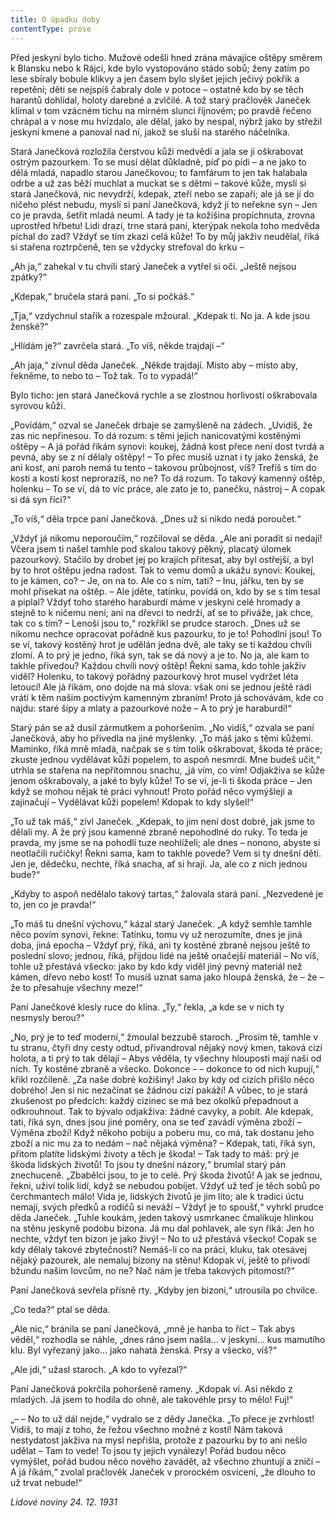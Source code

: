 ```yaml
---
title: O úpadku doby
contentType: prose
---
```


<section>

Před jeskyní bylo ticho. Mužové odešli hned zrána mávajíce oštěpy směrem k Blansku nebo k Rájci, kde bylo vystopováno stádo sobů; ženy zatím po lese sbíraly bobule klikvy a jen časem bylo slyšet jejich ječivý pokřik a repetění; děti se nejspíš čabraly dole v potoce – ostatně kdo by se těch harantů dohlídal, holoty darebné a zvlčilé. A tož starý pračlověk Janeček klímal v tom vzácném tichu na mírném slunci říjnovém; po pravdě řečeno chrápal a v nose mu hvízdalo, ale dělal, jako by nespal, nýbrž jako by střežil jeskyni kmene a panoval nad ní, jakož se sluší na starého náčelníka.

Stará Janečková rozložila čerstvou kůži medvědí a jala se ji oškrabovat ostrým pazourkem. To se musí dělat důkladně, píď po pídi – a ne jako to dělá mladá, napadlo starou Janečkovou; to famfárum to jen tak halabala odrbe a už zas běží muchlat a muckat se s dětmi – takové kůže, myslí si stará Janečková, nic nevydrží, kdepak, zteří nebo se zapaří; ale já se jí do ničeho plést nebudu, myslí si paní Janečková, když jí to neřekne syn – Jen co je pravda, šetřit mladá neumí. A tady je ta kožišina propíchnuta, zrovna uprostřed hřbetu! Lidi drazí, trne stará paní, kterýpak nekola toho medvěda píchal do zad? Vždyť se tím zkazí celá kůže! To by můj jakživ neudělal, říká si stařena roztrpčeně, ten se vždycky strefoval do krku –

„Ah ja,“ zahekal v tu chvíli starý Janeček a vytřel si oči. „Ještě nejsou zpátky?“

„Kdepak,“ bručela stará paní. „To si počkáš.“

„Tja,“ vzdychnul stařík a rozespale mžoural. „Kdepak ti. No ja. A kde jsou ženské?“

„Hlídám je?“ zavrčela stará. „To víš, někde trajdají –“

„Ah jaja,“ zívnul děda Janeček. „Někde trajdají. Místo aby – místo aby, řekněme, to nebo to – Tož tak. To to vypadá!“

Bylo ticho: jen stará Janečková rychle a se zlostnou horlivostí oškrabovala syrovou kůži.

„Povídám,“ ozval se Janeček drbaje se zamyšleně na zádech. „Uvidíš, že zas nic nepřinesou. To dá rozum: s těmi jejich nanicovatými kostěnými oštěpy – A já pořád říkám synovi: koukej, žádná kost přece není dost tvrdá a pevná, aby se z ní dělaly oštěpy! – To přec musíš uznat i ty jako ženská, že ani kost, ani paroh nemá tu tento – takovou průbojnost, víš? Trefíš s tím do kosti a kostí kost neprorazíš, no ne? To dá rozum. To takový kamenný oštěp, holenku – To se ví, dá to víc práce, ale zato je to, panečku, nástroj – A copak si dá syn říci?“

„To víš,“ děla trpce paní Janečková. „Dnes už si nikdo nedá poroučet.“

„Vždyť já nikomu neporoučím,“ rozčiloval se děda. „Ale ani poradit si nedají! Včera jsem ti našel tamhle pod skalou takový pěkný, placatý úlomek pazourkový. Stačilo by drobet jej po krajích přitesat, aby byl ostřejší, a byl by to hrot oštěpu jedna radost. Tak to vemu domů a ukážu synovi: Koukej, to je kámen, co? – Je, on na to. Ale co s ním, tati? – Inu, jářku, ten by se mohl přisekat na oštěp. – Ale jděte, tatínku, povídá on, kdo by se s tím tesal a piplal? Vždyť toho starého haraburdí máme v jeskyni celé hromady a stejně to k ničemu není; ani na dřevci to nedrží, ať se to přiváže, jak chce, tak co s tím? – Lenoši jsou to,“ rozkřikl se prudce staroch. „Dnes už se nikomu nechce opracovat pořádně kus pazourku, to je to! Pohodlní jsou! To se ví, takový kostěný hrot je udělán jedna dvě, ale taky se ti každou chvíli zlomí. A to prý je jedno, říká syn, tak se dá nový a je to. No ja, ale kam to takhle přivedou? Každou chvíli nový oštěp! Řekni sama, kdo tohle jakživ viděl? Holenku, to takový pořádný pazourkový hrot musel vydržet léta letoucí! Ale já říkám, ono dojde na má slova: však oni se jednou ještě rádi vrátí k těm našim poctivým kamenným zbraním! Proto já schovávám, kde co najdu: staré šípy a mlaty a pazourkové nože – A to prý je haraburdí!“

Starý pán se až dusil zármutkem a pohoršením. „No vidíš,“ ozvala se paní Janečková, aby ho přivedla na jiné myšlenky. „To máš jako s těmi kůžemi. Maminko, říká mně mladá, načpak se s tím tolik oškrabovat, škoda té práce; zkuste jednou vydělávat kůži popelem, to aspoň nesmrdí. Mne budeš učit,“ utrhla se stařena na nepřítomnou snachu, „já vím, co vím! Odjakživa se kůže jenom oškrabovaly, a jaké to byly kůže! To se ví, je-li ti škoda práce – Jen když se mohou nějak té práci vyhnout! Proto pořád něco vymýšlejí a zajinačují – Vydělávat kůži popelem! Kdopak to kdy slyšel!“

„To už tak máš,“ zívl Janeček. „Kdepak, to jim není dost dobré, jak jsme to dělali my. A že prý jsou kamenné zbraně nepohodlné do ruky. To teda je pravda, my jsme se na pohodlí tuze neohlíželi; ale dnes – nonono, abyste si neotlačili ručičky! Řekni sama, kam to takhle povede? Vem si ty dnešní děti. Jen je, dědečku, nechte, říká snacha, ať si hrají. Ja, ale co z nich jednou bude?“

„Kdyby to aspoň nedělalo takový tartas,“ žalovala stará paní. „Nezvedené je to, jen co je pravda!“

„To máš tu dnešní výchovu,“ kázal starý Janeček. „A když semhle tamhle něco povím synovi, řekne: Tatínku, tomu vy už nerozumíte, dnes je jiná doba, jiná epocha – Vždyť prý, říká, ani ty kostěné zbraně nejsou ještě to poslední slovo; jednou, říká, přijdou lidé na ještě onačejší materiál – No víš, tohle už přestává všecko: jako by kdo kdy viděl jiný pevný materiál než kámen, dřevo nebo kost! To musíš uznat sama jako hloupá ženská, že – že – že to přesahuje všechny meze!“

Paní Janečkové klesly ruce do klína. „Ty,“ řekla, „a kde se v nich ty nesmysly berou?“

„No, prý je to teď moderní,“ žmoulal bezzubě staroch. „Prosím tě, tamhle v tu stranu, čtyři dny cesty odtud, přivandroval nějaký nový kmen, taková cizí holota, a ti prý to tak dělají – Abys věděla, ty všechny hlouposti mají naši od nich. Ty kostěné zbraně a všecko. Dokonce – – dokonce to od nich kupují,“ křikl rozčileně. „Za naše dobré kožišiny! Jako by kdy od cizích přišlo něco dobrého! Jen si nic nezačínat se žádnou cizí pakáží! A vůbec, to je stará zkušenost po předcích: každý cizinec se má bez okolků přepadnout a odkrouhnout. Tak to bývalo odjakživa: žádné cavyky, a pobít. Ale kdepak, tati, říká syn, dnes jsou jiné poměry, ona se teď zavádí výměna zboží – Výměna zboží! Když někoho pobiju a poberu mu, co má, tak dostanu jeho zboží a nic mu za to nedám – nač nějaká výměna? – Kdepak, tati, říká syn, přitom platíte lidskými životy a těch je škoda! – Tak tady to máš: prý je škoda lidských životů! To jsou ty dnešní názory,“ brumlal starý pán znechuceně. „Zbabělci jsou, to je to celé. Prý škoda životů! A jak se jednou, řekni, uživí tolik lidí, když se nebudou pobíjet. Vždyť už teď je těch sobů po čerchmantech málo! Vida je, lidských životů je jim líto; ale k tradici úctu nemají, svých předků a rodičů si neváží – Vždyť je to spoušť,“ vyhrkl prudce děda Janeček. „Tuhle koukám, jeden takový usmrkanec čmalíkuje hlinkou na stěnu jeskyně podobu bizona. Já mu dal pohlavek, ale syn říká: Jen ho nechte, vždyť ten bizon je jako živý! – No to už přestává všecko! Copak se kdy dělaly takové zbytečnosti? Nemáš-li co na práci, kluku, tak otesávej nějaký pazourek, ale nemaluj bizony na stěnu! Kdopak ví, ještě to přivodí bžundu našim lovcům, no ne? Nač nám je třeba takových pitomostí?“

Paní Janečková sevřela přísně rty. „Kdyby jen bizoni,“ utrousila po chvilce.

„Co teda?“ ptal se děda.

„Ale nic,“ bránila se paní Janečková, „mně je hanba to říct – Tak abys věděl,“ rozhodla se náhle, „dnes ráno jsem našla… v jeskyni… kus mamutího klu. Byl vyřezaný jako… jako nahatá ženská. Prsy a všecko, víš?“

„Ale jdi,“ užasl staroch. „A kdo to vyřezal?“

Paní Janečková pokrčila pohoršeně rameny. „Kdopak ví. Asi někdo z mladých. Já jsem to hodila do ohně, ale takovéhle prsy to mělo! Fuj!“

„– – No to už dál nejde,“ vydralo se z dědy Janečka. „To přece je zvrhlost! Vidíš, to mají z toho, že řežou všechno možné z kostí! Nám taková nestydatost jakživa na mysl nepřišla, protože z pazourku by to ani nešlo udělat – Tam to vede! To jsou ty jejich vynálezy! Pořád budou něco vymýšlet, pořád budou něco nového zavádět, až všechno zhuntují a zničí – A já říkám,“ zvolal pračlověk Janeček v prorockém osvícení, „že dlouho to už trvat nebude!“

_Lidové noviny 24. 12. 1931_

</section>
